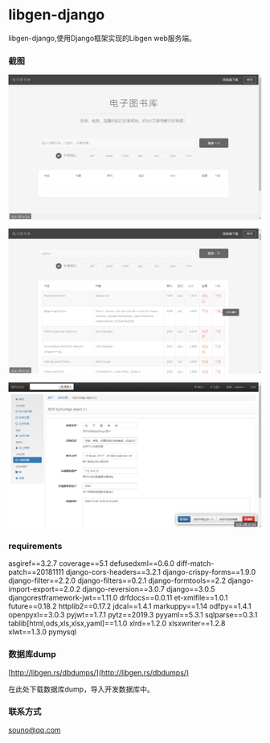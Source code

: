 # libgen-django
libgen-django,使用Django框架实现的Libgen web服务端。

### 截图

![1](截图\1.png)

![3](截图\3.png)

![4](截图\4.png)

### requirements

asgiref==3.2.7
coverage==5.1
defusedxml==0.6.0
diff-match-patch==20181111
django-cors-headers==3.2.1
django-crispy-forms==1.9.0
django-filter==2.2.0
django-filters==0.2.1
django-formtools==2.2
django-import-export==2.0.2
django-reversion==3.0.7
django==3.0.5
djangorestframework-jwt==1.11.0
drfdocs==0.0.11
et-xmlfile==1.0.1
future==0.18.2
httplib2==0.17.2
jdcal==1.4.1
markuppy==1.14
odfpy==1.4.1
openpyxl==3.0.3
pyjwt==1.7.1
pytz==2019.3
pyyaml==5.3.1
sqlparse==0.3.1
tablib[html,ods,xls,xlsx,yaml]==1.1.0
xlrd==1.2.0
xlsxwriter==1.2.8
xlwt==1.3.0
pymysql

### 数据库dump

[http://libgen.rs/dbdumps/](http://libgen.rs/dbdumps/)

在此处下载数据库dump，导入开发数据库中。

### 联系方式

souno@qq.com

